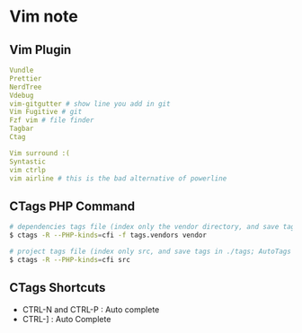 # Vim note

## Vim Plugin
```yml
Vundle
Prettier
NerdTree
Vdebug
vim-gitgutter # show line you add in git
Vim Fugitive # git
Fzf vim # file finder
Tagbar
Ctag

Vim surround :(
Syntastic
vim ctrlp
vim airline # this is the bad alternative of powerline

```
## CTags PHP Command
```bash
# dependencies tags file (index only the vendor directory, and save tags in ./tags.vendors)
$ ctags -R --PHP-kinds=cfi -f tags.vendors vendor

# project tags file (index only src, and save tags in ./tags; AutoTags will update this one)
$ ctags -R --PHP-kinds=cfi src
```

## CTags Shortcuts

- CTRL-N and CTRL-P : Auto complete
- CTRL-] : Auto Complete 
